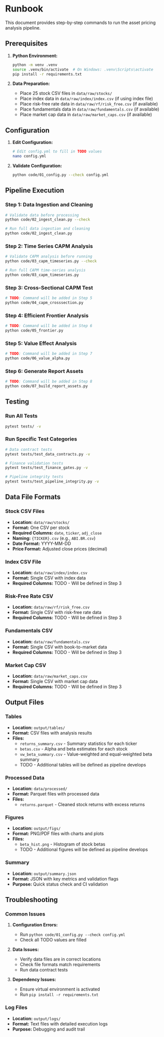 # Runbook

This document provides step-by-step commands to run the asset pricing analysis pipeline.

## Prerequisites

1. **Python Environment:**
   ```bash
   python -m venv .venv
   source .venv/bin/activate  # On Windows: .venv\Scripts\activate
   pip install -r requirements.txt
   ```

2. **Data Preparation:**
   - Place 25 stock CSV files in `data/raw/stocks/`
   - Place index data in `data/raw/index/index.csv` (if using index file)
   - Place risk-free rate data in `data/raw/rf/risk_free.csv` (if available)
   - Place fundamentals data in `data/raw/fundamentals.csv` (if available)
   - Place market cap data in `data/raw/market_caps.csv` (if available)

## Configuration

1. **Edit Configuration:**
   ```bash
   # Edit config.yml to fill in TODO values
   nano config.yml
   ```

2. **Validate Configuration:**
   ```bash
   python code/01_config.py --check config.yml
   ```

## Pipeline Execution

### Step 1: Data Ingestion and Cleaning
```bash
# Validate data before processing
python code/02_ingest_clean.py --check

# Run full data ingestion and cleaning
python code/02_ingest_clean.py
```

### Step 2: Time Series CAPM Analysis
```bash
# Validate CAPM analysis before running
python code/03_capm_timeseries.py --check

# Run full CAPM time-series analysis
python code/03_capm_timeseries.py
```

### Step 3: Cross-Sectional CAPM Test
```bash
# TODO: Command will be added in Step 5
python code/04_capm_crosssection.py
```

### Step 4: Efficient Frontier Analysis
```bash
# TODO: Command will be added in Step 6
python code/05_frontier.py
```

### Step 5: Value Effect Analysis
```bash
# TODO: Command will be added in Step 7
python code/06_value_alpha.py
```

### Step 6: Generate Report Assets
```bash
# TODO: Command will be added in Step 8
python code/07_build_report_assets.py
```

## Testing

### Run All Tests
```bash
pytest tests/ -v
```

### Run Specific Test Categories
```bash
# Data contract tests
pytest tests/test_data_contracts.py -v

# Finance validation tests
pytest tests/test_finance_gates.py -v

# Pipeline integrity tests
pytest tests/test_pipeline_integrity.py -v
```

## Data File Formats

### Stock CSV Files
- **Location:** `data/raw/stocks/`
- **Format:** One CSV per stock
- **Required Columns:** `date`, `ticker`, `adj_close`
- **Naming:** `{TICKER}.csv` (e.g., `ABI.BR.csv`)
- **Date Format:** YYYY-MM-DD
- **Price Format:** Adjusted close prices (decimal)

### Index CSV File
- **Location:** `data/raw/index/index.csv`
- **Format:** Single CSV with index data
- **Required Columns:** TODO - Will be defined in Step 3

### Risk-Free Rate CSV
- **Location:** `data/raw/rf/risk_free.csv`
- **Format:** Single CSV with risk-free rate data
- **Required Columns:** TODO - Will be defined in Step 3

### Fundamentals CSV
- **Location:** `data/raw/fundamentals.csv`
- **Format:** Single CSV with book-to-market data
- **Required Columns:** TODO - Will be defined in Step 3

### Market Cap CSV
- **Location:** `data/raw/market_caps.csv`
- **Format:** Single CSV with market cap data
- **Required Columns:** TODO - Will be defined in Step 3

## Output Files

### Tables
- **Location:** `output/tables/`
- **Format:** CSV files with analysis results
- **Files:** 
  - `returns_summary.csv` - Summary statistics for each ticker
  - `betas.csv` - Alpha and beta estimates for each stock
  - `vw_beta_summary.csv` - Value-weighted and equal-weighted beta summary
  - TODO - Additional tables will be defined as pipeline develops

### Processed Data
- **Location:** `data/processed/`
- **Format:** Parquet files with processed data
- **Files:**
  - `returns.parquet` - Cleaned stock returns with excess returns

### Figures
- **Location:** `output/figs/`
- **Format:** PNG/PDF files with charts and plots
- **Files:** 
  - `beta_hist.png` - Histogram of stock betas
  - TODO - Additional figures will be defined as pipeline develops

### Summary
- **Location:** `output/summary.json`
- **Format:** JSON with key metrics and validation flags
- **Purpose:** Quick status check and CI validation

## Troubleshooting

### Common Issues
1. **Configuration Errors:**
   - Run `python code/01_config.py --check config.yml`
   - Check all TODO values are filled

2. **Data Issues:**
   - Verify data files are in correct locations
   - Check file formats match requirements
   - Run data contract tests

3. **Dependency Issues:**
   - Ensure virtual environment is activated
   - Run `pip install -r requirements.txt`

### Log Files
- **Location:** `output/logs/`
- **Format:** Text files with detailed execution logs
- **Purpose:** Debugging and audit trail
